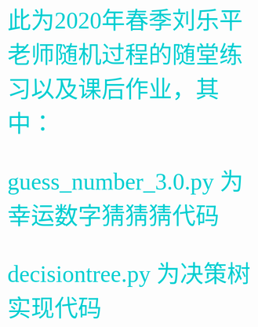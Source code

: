 <font color=#00ced1 size=8 face="微软雅黑">
 此为2020年春季刘乐平老师随机过程的随堂练习以及课后作业，其中：

 guess_number_3.0.py 为幸运数字猜猜猜代码 
 
 decisiontree.py 为决策树实现代码</font><br/>
